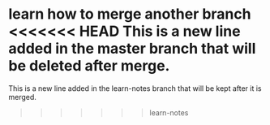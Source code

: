 learn how to merge another branch
<<<<<<< HEAD
This is a new line added in the master branch that will be deleted after merge.
=======
This is a new line added in the learn-notes branch that will be kept after it is merged.
>>>>>>> learn-notes
